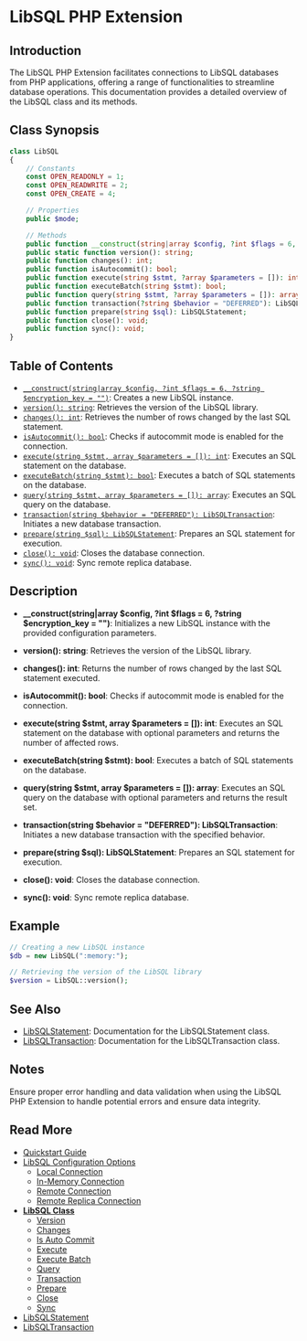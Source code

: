 # LibSQL PHP Extension

## Introduction

The LibSQL PHP Extension facilitates connections to LibSQL databases from PHP applications, offering a range of functionalities to streamline database operations. This documentation provides a detailed overview of the LibSQL class and its methods.

## Class Synopsis

```php
class LibSQL
{
    // Constants
    const OPEN_READONLY = 1;
    const OPEN_READWRITE = 2;
    const OPEN_CREATE = 4;

    // Properties
    public $mode;

    // Methods
    public function __construct(string|array $config, ?int $flags = 6, ?string $encryption_key = "");
    public static function version(): string;
    public function changes(): int;
    public function isAutocommit(): bool;
    public function execute(string $stmt, ?array $parameters = []): int;
    public function executeBatch(string $stmt): bool;
    public function query(string $stmt, ?array $parameters = []): array;
    public function transaction(?string $behavior = "DEFERRED"): LibSQLTransaction;
    public function prepare(string $sql): LibSQLStatement;
    public function close(): void;
    public function sync(): void;
}
```

## Table of Contents

- [`__construct(string|array $config, ?int $flags = 6, ?string $encryption_key = "")`](quick-start.md): Creates a new LibSQL instance.
- [`version(): string`](006-version.md): Retrieves the version of the LibSQL library.
- [`changes(): int`](007-changes.md): Retrieves the number of rows changed by the last SQL statement.
- [`isAutocommit(): bool`](008-isAutocommit.md): Checks if autocommit mode is enabled for the connection.
- [`execute(string $stmt, array $parameters = []): int`](009-execute.md): Executes an SQL statement on the database.
- [`executeBatch(string $stmt): bool`](010-executeBatch.md): Executes a batch of SQL statements on the database.
- [`query(string $stmt, array $parameters = []): array`](011-query.md): Executes an SQL query on the database.
- [`transaction(string $behavior = "DEFERRED"): LibSQLTransaction`](012-transaction.md): Initiates a new database transaction.
- [`prepare(string $sql): LibSQLStatement`](013-prepare.md): Prepares an SQL statement for execution.
- [`close(): void`](014-close.md): Closes the database connection.
- [`sync(): void`](015-sync.md): Sync remote replica database.

## Description

- **__construct(string|array $config, ?int $flags = 6, ?string $encryption_key = "")**: Initializes a new LibSQL instance with the provided configuration parameters.

- **version(): string**: Retrieves the version of the LibSQL library.

- **changes(): int**: Returns the number of rows changed by the last SQL statement executed.

- **isAutocommit(): bool**: Checks if autocommit mode is enabled for the connection.

- **execute(string $stmt, array $parameters = []): int**: Executes an SQL statement on the database with optional parameters and returns the number of affected rows.

- **executeBatch(string $stmt): bool**: Executes a batch of SQL statements on the database.

- **query(string $stmt, array $parameters = []): array**: Executes an SQL query on the database with optional parameters and returns the result set.

- **transaction(string $behavior = "DEFERRED"): LibSQLTransaction**: Initiates a new database transaction with the specified behavior.

- **prepare(string $sql): LibSQLStatement**: Prepares an SQL statement for execution.

- **close(): void**: Closes the database connection.

- **sync(): void**: Sync remote replica database.

## Example

```php
// Creating a new LibSQL instance
$db = new LibSQL(":memory:");

// Retrieving the version of the LibSQL library
$version = LibSQL::version();
```

## See Also

- [LibSQLStatement](015-LibSQLStatement.md): Documentation for the LibSQLStatement class.
- [LibSQLTransaction](016-LibSQLTransaction.md): Documentation for the LibSQLTransaction class.

## Notes

Ensure proper error handling and data validation when using the LibSQL PHP Extension to handle potential errors and ensure data integrity.

## Read More

- [Quickstart Guide](quick-start.md)
- [LibSQL Configuration Options](000-configuration.md)
    - [Local Connection](001-local-connection.md)
    - [In-Memory Connection](002-memory-connection.md)
    - [Remote Connection](003-remote-connection.md)
    - [Remote Replica Connection](004-remote-replica-connection.md)
- **[LibSQL Class](005-LibSQL-class.md)**
    - [Version](006-version.md)
    - [Changes](007-changes.md)
    - [Is Auto Commit](008-isAutocommit.md)
    - [Execute](009-execute.md)
    - [Execute Batch](010-executeBatch.md)
    - [Query](011-query.md)
    - [Transaction](012-transaction.md)
    - [Prepare](013-prepare.md)
    - [Close](014-close.md)
    - [Sync](015-sync.md)
- [LibSQLStatement](016-LibSQLStatement.md)
- [LibSQLTransaction](017-LibSQLTransaction.md)

